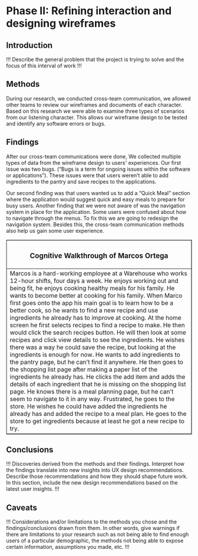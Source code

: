 # Phase II: Refining interaction and designing wireframes

## Introduction

!!! Describe the general problem that the project is trying to solve and the focus of this interval of work !!!

## Methods

During our research, we conducted cross-team communication, we allowed other teams to review our wireframes and documents of each character. Based on this research we were able to examine three types of scenarios from our listening character. This allows our wireframe design to be tested and identify any software errors or bugs.
## Findings

After our cross-team communications were done, We collected multiple types of data from the wireframe design to users' experiences. Our first issue was two bugs. (“Bugs is a term for ongoing issues within the software or applications”). These issues were that users weren’t able to add ingredients to the pantry and save recipes to the applications. 

Our second finding was that users wanted us to add a “Quick Meal” section where the application would suggest quick and easy meals to prepare for busy users. Another finding that we were not aware of was the navigation system in place for the application. Some users were confused about how to navigate through the menus. To fix this we are going to redesign the navigation system. Besides this, the cross-team communication methods also help us gain some user experience.

<table border="1" align="center">
  <thead>
    <tr>
      <th>
        <div align="center">
          <h3>Cognitive Walkthrough of Marcos Ortega</h3>
        </div>
      </th>
    </tr>
  </thead>
  <tbody>
    <tr>
      <td>
        Marcos is a hard-working employee at a Warehouse who works 12-hour shifts, four days a week. He enjoys working out and being fit, he enjoys cooking healthy meals for his family. He wants to become better at cooking for his family. When Marco first goes onto the app his main goal is to learn how to be a better cook, so he wants to find a new recipe and use ingredients he already has to improve at cooking. At the home screen he first selects recipes to find a recipe to make. He then would click the search recipes button. He will then look at some recipes and click view details to see the ingredients. He wishes there was a way he could save the recipe, but looking at the ingredients is enough for now. He wants to add ingredients to the pantry page, but he can’t find it anywhere. He then goes to the shopping list page after making a paper list of the ingredients he already has. He clicks the add item and adds the details of each ingredient that he is missing on the shopping list page. He knows there is a meal planning page, but he can’t seem to navigate to it in any way. Frustrated, he goes to the store. He wishes he could have added the ingredients he already has and added the recipe to a meal plan. He goes to the store to get ingredients because at least he got a new recipe to try.
      </td>
    </tr>
  </tbody>
</table>




## Conclusions

!!! Discoveries derived from the methods and their findings. Interpret how the findings translate into new insights into UX design recommendations. Describe those recommendations and how they should shape future work. In this section, include the new design recommendations based on the latest user insights. !!!

## Caveats

!!! Considerations and/or limitations to the methods you chose and the findings/conclusions drawn from them. In other words, give warnings if there are limitations to your research such as not being able to find enough users of a particular demographic, the methods not being able to expose certain information, assumptions you made, etc. !!!
